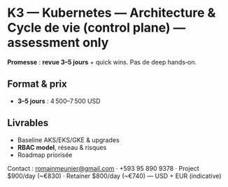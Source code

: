# K3 — Kubernetes — Architecture & Cycle de vie (control plane) — **assessment only**

**Promesse** : **revue 3–5 jours** + quick wins. Pas de deep hands‑on.

## Format & prix
- **3–5 jours** : 4 500–7 500 USD

## Livrables
- Baseline AKS/EKS/GKE & upgrades
- **RBAC model**, réseau & risques
- Roadmap priorisée

Contact : romainmeunier@gmail.com · +593 95 890 9378 · Project $900/day (~€830) · Retainer $800/day (~€740) — USD + EUR (indicative)
